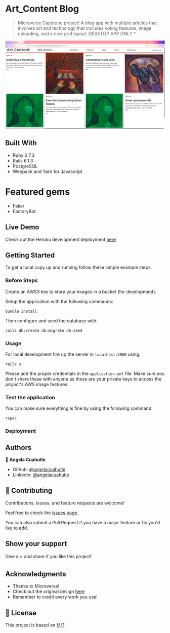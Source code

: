 # Art_Content Blog

> Microverse Capstone project! A blog app with multiple articles that involves art and technology that includes voting features, image uploading, and a nice grid layout. DESKTOP APP ONLY.*

![screenshot](./screenshot.png)

## Built With

- Ruby 2.7.3
- Rails 6.1.3
- PostgreSQL
- Webpack and Yarn for Javascript

# Featured gems

- Faker
- FactoryBot

## Live Demo

Check out the Heroku development deployment [here](https://aqueous-meadow-00203.herokuapp.com/users/sign_in)

## Getting Started

To get a local copy up and running follow these simple example steps.

### Before Steps

Create an AWS3 key to store your images in a bucket (for development).

Setup the application with the following commands:

```
bundle install
```

Then configure and seed the database with:

```
rails db:create db:migrate db:seed
```

### Usage

For local development fire up the server in `localhost:3000` using:

```
rails s
```

Please add the proper credentials in the ```application.yml``` file. Make sure you don't share these with anyone as these are your private keys to access the project's AWS image features.

### Test the application

You can make sure everything is fine by using the following command:
```
rspec
```

### Deployment



## Authors

👤 **Angela Cuahutle**

- Github: [@angelacuahutle](https://github.com/angelcuahutle)
- Linkedin: [@angelacuahutle](https://www.linkedin.com/in/angelacuahutle/)

## 🤝 Contributing

Contributions, issues, and feature requests are welcome!

Feel free to check the [issues page](issues/).

You can also submit a Pull Request if you have a major feature or fix you'd like to add.

## Show your support

Give a ⭐️ and share if you like this project!

## Acknowledgments

- Thanks to Microverse!
- Check out the original design [here](https://www.behance.net/gallery/14554909/liFEsTlye-Mobile-version)
- Remember to credit every work you use!

## 📝 License

This project is based on [MIT](./LICENSE)